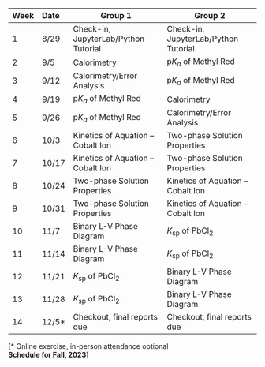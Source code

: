 | Week | Date   | Group 1                              | Group 2                              |
| :--- | :----- | ------------------------------------ | ------------------------------------ |
| 1    | 8/29   | Check-in, JupyterLab/Python Tutorial | Check-in, JupyterLab/Python Tutorial |
| 2    | 9/5    | Calorimetry                          | p*K<sub>a</sub>* of Methyl Red       |
| 3    | 9/12   | Calorimetry/Error Analysis		   | p*K<sub>a</sub>* of Methyl Red       |
| 4    | 9/19   | p*K<sub>a</sub>* of Methyl Red       | Calorimetry                          |
| 5    | 9/26   | p*K<sub>a</sub>* of Methyl Red       | Calorimetry/Error Analysis		      |
| 6    | 10/3   | Kinetics of Aquation – Cobalt Ion    | Two-phase Solution Properties        |
| 7    | 10/17  | Kinetics of Aquation – Cobalt Ion    | Two-phase Solution Properties        |
| 8    | 10/24  | Two-phase Solution Properties        | Kinetics of Aquation – Cobalt Ion    |
| 9    | 10/31  | Two-phase Solution Properties        | Kinetics of Aquation – Cobalt Ion    |
| 10   | 11/7   | Binary L-V Phase Diagram             | _K_<sub>sp</sub> of PbCl<sub>2</sub> |
| 11   | 11/14  | Binary L-V Phase Diagram             | _K_<sub>sp</sub> of PbCl<sub>2</sub> |
| 12   | 11/21  | _K_<sub>sp</sub> of PbCl<sub>2</sub> | Binary L-V Phase Diagram             |
| 13   | 11/28  | _K_<sub>sp</sub> of PbCl<sub>2</sub> | Binary L-V Phase Diagram             |
| 14   | 12/5\* | Checkout, final reports due          | Checkout, final reports due          |

[\* Online exercise, in-person attendance optional <br>**Schedule for Fall, 2023**]
